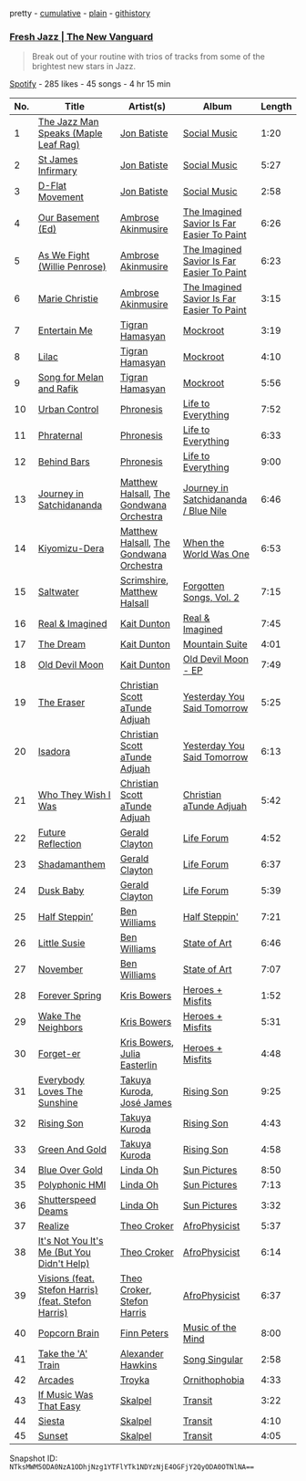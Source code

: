pretty - [cumulative](/playlists/cumulative/1Htq6RhM8B9MgMXdwqgPxW.md) - [plain](/playlists/plain/1Htq6RhM8B9MgMXdwqgPxW) - [githistory](https://github.githistory.xyz/mackorone/spotify-playlist-archive/blob/main/playlists/plain/1Htq6RhM8B9MgMXdwqgPxW)

### [Fresh Jazz \| The New Vanguard](https://open.spotify.com/playlist/1Htq6RhM8B9MgMXdwqgPxW)

> Break out of your routine with trios of tracks from some of the brightest new stars in Jazz.

[Spotify](https://open.spotify.com/user/spotify) - 285 likes - 45 songs - 4 hr 15 min

| No. | Title | Artist(s) | Album | Length |
|---|---|---|---|---|
| 1 | [The Jazz Man Speaks \(Maple Leaf Rag\)](https://open.spotify.com/track/5E7dGfVaFqlT5UvnMKl3rF) | [Jon Batiste](https://open.spotify.com/artist/0eRbECAGCLLiTyVXPBRexU) | [Social Music](https://open.spotify.com/album/4Jhr4IDfUoNxHoodEePluk) | 1:20 |
| 2 | [St James Infirmary](https://open.spotify.com/track/4REEC6njA6jMMn03N4Gkft) | [Jon Batiste](https://open.spotify.com/artist/0eRbECAGCLLiTyVXPBRexU) | [Social Music](https://open.spotify.com/album/4Jhr4IDfUoNxHoodEePluk) | 5:27 |
| 3 | [D\-Flat Movement](https://open.spotify.com/track/0OmQSiMj9R8CAb2oqcMaFc) | [Jon Batiste](https://open.spotify.com/artist/0eRbECAGCLLiTyVXPBRexU) | [Social Music](https://open.spotify.com/album/4Jhr4IDfUoNxHoodEePluk) | 2:58 |
| 4 | [Our Basement \(Ed\)](https://open.spotify.com/track/5qmrsdd8L9gKwJE29X0LG5) | [Ambrose Akinmusire](https://open.spotify.com/artist/4ai53dgSBGhQwcFtGyY1bF) | [The Imagined Savior Is Far Easier To Paint](https://open.spotify.com/album/35MKlkn2g1Qe3HMDrrIxP0) | 6:26 |
| 5 | [As We Fight \(Willie Penrose\)](https://open.spotify.com/track/7DsLycjXnBfrtcpkH68rmx) | [Ambrose Akinmusire](https://open.spotify.com/artist/4ai53dgSBGhQwcFtGyY1bF) | [The Imagined Savior Is Far Easier To Paint](https://open.spotify.com/album/35MKlkn2g1Qe3HMDrrIxP0) | 6:23 |
| 6 | [Marie Christie](https://open.spotify.com/track/44Vilsiw175y2IpL2nx66o) | [Ambrose Akinmusire](https://open.spotify.com/artist/4ai53dgSBGhQwcFtGyY1bF) | [The Imagined Savior Is Far Easier To Paint](https://open.spotify.com/album/35MKlkn2g1Qe3HMDrrIxP0) | 3:15 |
| 7 | [Entertain Me](https://open.spotify.com/track/5JVLklFBxXYa6HKYKx3Beo) | [Tigran Hamasyan](https://open.spotify.com/artist/0D3h8NZqNp7BN97JwtV6eW) | [Mockroot](https://open.spotify.com/album/59AeaIeAx6S2igYJFjltRE) | 3:19 |
| 8 | [Lilac](https://open.spotify.com/track/77Pa9RHSHl0VNElypux4DI) | [Tigran Hamasyan](https://open.spotify.com/artist/0D3h8NZqNp7BN97JwtV6eW) | [Mockroot](https://open.spotify.com/album/59AeaIeAx6S2igYJFjltRE) | 4:10 |
| 9 | [Song for Melan and Rafik](https://open.spotify.com/track/56keXEt65FbqoNMQPuakku) | [Tigran Hamasyan](https://open.spotify.com/artist/0D3h8NZqNp7BN97JwtV6eW) | [Mockroot](https://open.spotify.com/album/59AeaIeAx6S2igYJFjltRE) | 5:56 |
| 10 | [Urban Control](https://open.spotify.com/track/1CuE5ugqnQLdsvvamUqK2k) | [Phronesis](https://open.spotify.com/artist/3FtuExHiGsLvTnreIt7i2x) | [Life to Everything](https://open.spotify.com/album/2K1dsXDX5Lv0PdhJrQiGnU) | 7:52 |
| 11 | [Phraternal](https://open.spotify.com/track/47I3uzgOdZG923RjKbSFG0) | [Phronesis](https://open.spotify.com/artist/3FtuExHiGsLvTnreIt7i2x) | [Life to Everything](https://open.spotify.com/album/2K1dsXDX5Lv0PdhJrQiGnU) | 6:33 |
| 12 | [Behind Bars](https://open.spotify.com/track/5C4pYZJmN3WyaROj7PQ0eB) | [Phronesis](https://open.spotify.com/artist/3FtuExHiGsLvTnreIt7i2x) | [Life to Everything](https://open.spotify.com/album/2K1dsXDX5Lv0PdhJrQiGnU) | 9:00 |
| 13 | [Journey in Satchidananda](https://open.spotify.com/track/7jIE9yaNiRlm3KqyFeSQiX) | [Matthew Halsall](https://open.spotify.com/artist/0Cioop2zjxXxtcPUme7R46), [The Gondwana Orchestra](https://open.spotify.com/artist/19yM7q6cq3QGb7V67Czgm8) | [Journey in Satchidananda / Blue Nile](https://open.spotify.com/album/26OAl3xCnVQEv4z22BQ9bS) | 6:46 |
| 14 | [Kiyomizu\-Dera](https://open.spotify.com/track/6PMobmlh8yrpEjFjioPFGy) | [Matthew Halsall](https://open.spotify.com/artist/0Cioop2zjxXxtcPUme7R46), [The Gondwana Orchestra](https://open.spotify.com/artist/19yM7q6cq3QGb7V67Czgm8) | [When the World Was One](https://open.spotify.com/album/0XVEjoxFFwtcx7dFwAYz7Z) | 6:53 |
| 15 | [Saltwater](https://open.spotify.com/track/2PPsucI6YCoKFqJQR6X7gu) | [Scrimshire](https://open.spotify.com/artist/5iVIpHSJD1uKtL3impLoKL), [Matthew Halsall](https://open.spotify.com/artist/0Cioop2zjxXxtcPUme7R46) | [Forgotten Songs, Vol\. 2](https://open.spotify.com/album/3e9GfrDyx9sXPE8neOGOKz) | 7:15 |
| 16 | [Real & Imagined](https://open.spotify.com/track/6YKYdsX76JCq5CkIy8eON4) | [Kait Dunton](https://open.spotify.com/artist/2uKlChPlTr6ONNvdtjZdRs) | [Real & Imagined](https://open.spotify.com/album/5oQK5juKTS7AawRCxFi3wb) | 7:45 |
| 17 | [The Dream](https://open.spotify.com/track/0iAs0VdpjLi6ViVQGvufDb) | [Kait Dunton](https://open.spotify.com/artist/2uKlChPlTr6ONNvdtjZdRs) | [Mountain Suite](https://open.spotify.com/album/3Jr1BPchPc9ng0jZawH6N1) | 4:01 |
| 18 | [Old Devil Moon](https://open.spotify.com/track/29mYr7HJ495Vn0UdKifc4y) | [Kait Dunton](https://open.spotify.com/artist/2uKlChPlTr6ONNvdtjZdRs) | [Old Devil Moon \- EP](https://open.spotify.com/album/5EbAJZMQc78rtUYfqDHay7) | 7:49 |
| 19 | [The Eraser](https://open.spotify.com/track/71tQB5sKtc7bImFPxQTjz0) | [Christian Scott aTunde Adjuah](https://open.spotify.com/artist/2q37Nw8NND2z1T1KU5XVfn) | [Yesterday You Said Tomorrow](https://open.spotify.com/album/1yEatbNaAycy7doYijdili) | 5:25 |
| 20 | [Isadora](https://open.spotify.com/track/7G9VsVr1m6YzaJgHyRgz4y) | [Christian Scott aTunde Adjuah](https://open.spotify.com/artist/2q37Nw8NND2z1T1KU5XVfn) | [Yesterday You Said Tomorrow](https://open.spotify.com/album/1yEatbNaAycy7doYijdili) | 6:13 |
| 21 | [Who They Wish I Was](https://open.spotify.com/track/1N3kGdise9hTlIumymRaF3) | [Christian Scott aTunde Adjuah](https://open.spotify.com/artist/2q37Nw8NND2z1T1KU5XVfn) | [Christian aTunde Adjuah](https://open.spotify.com/album/0s6hDtHpnJwD4scyBxlQGb) | 5:42 |
| 22 | [Future Reflection](https://open.spotify.com/track/6R8almqiOinwc0V4iPo2GL) | [Gerald Clayton](https://open.spotify.com/artist/5mYw31MXiGnqTMliAcl7m8) | [Life Forum](https://open.spotify.com/album/73WbnDUyonkTUTPsmZYzjf) | 4:52 |
| 23 | [Shadamanthem](https://open.spotify.com/track/5fR2HxVUlaSicq9q9rRmLj) | [Gerald Clayton](https://open.spotify.com/artist/5mYw31MXiGnqTMliAcl7m8) | [Life Forum](https://open.spotify.com/album/73WbnDUyonkTUTPsmZYzjf) | 6:37 |
| 24 | [Dusk Baby](https://open.spotify.com/track/3LjNhqsx1W63Lu7nOu4xUF) | [Gerald Clayton](https://open.spotify.com/artist/5mYw31MXiGnqTMliAcl7m8) | [Life Forum](https://open.spotify.com/album/73WbnDUyonkTUTPsmZYzjf) | 5:39 |
| 25 | [Half Steppin’](https://open.spotify.com/track/4hNejbtl93aLRxnftdUgIj) | [Ben Williams](https://open.spotify.com/artist/2NVNbP5qYO9vHhOPGGuPJV) | [Half Steppin'](https://open.spotify.com/album/4RfnfI836oNMgAYns5RG2H) | 7:21 |
| 26 | [Little Susie](https://open.spotify.com/track/71CeTmm9HyJ2NplmmSzvtB) | [Ben Williams](https://open.spotify.com/artist/2NVNbP5qYO9vHhOPGGuPJV) | [State of Art](https://open.spotify.com/album/37nh35Sg2gHwHJX1bAv6i4) | 6:46 |
| 27 | [November](https://open.spotify.com/track/5CtlA43vOzfMPbO4XFKIF8) | [Ben Williams](https://open.spotify.com/artist/2NVNbP5qYO9vHhOPGGuPJV) | [State of Art](https://open.spotify.com/album/37nh35Sg2gHwHJX1bAv6i4) | 7:07 |
| 28 | [Forever Spring](https://open.spotify.com/track/5VzX7mZUlGFPPuEcKm8mlV) | [Kris Bowers](https://open.spotify.com/artist/2wWBoQpcybsDVpouFubTqZ) | [Heroes + Misfits](https://open.spotify.com/album/35SK2rNqBdbIykejfFs9rA) | 1:52 |
| 29 | [Wake The Neighbors](https://open.spotify.com/track/66dtIYkpmtSZAIJzp4qlKN) | [Kris Bowers](https://open.spotify.com/artist/2wWBoQpcybsDVpouFubTqZ) | [Heroes + Misfits](https://open.spotify.com/album/35SK2rNqBdbIykejfFs9rA) | 5:31 |
| 30 | [Forget\-er](https://open.spotify.com/track/4Q4qprg8aPhyxCSef7u7Ei) | [Kris Bowers](https://open.spotify.com/artist/2wWBoQpcybsDVpouFubTqZ), [Julia Easterlin](https://open.spotify.com/artist/4f4k9MkmDmRToDktQomwrX) | [Heroes + Misfits](https://open.spotify.com/album/35SK2rNqBdbIykejfFs9rA) | 4:48 |
| 31 | [Everybody Loves The Sunshine](https://open.spotify.com/track/4F17fOFNxTHhNk6fXq46w6) | [Takuya Kuroda](https://open.spotify.com/artist/4DbVGBurfbrdLW2ZwfwdmP), [José James](https://open.spotify.com/artist/4l2MwXYwUDQKHcUXwCZjEz) | [Rising Son](https://open.spotify.com/album/7GDnn7XSLCIjZkBkw0SMZd) | 9:25 |
| 32 | [Rising Son](https://open.spotify.com/track/3qGcqL1TIpj6QujrDRWx2F) | [Takuya Kuroda](https://open.spotify.com/artist/4DbVGBurfbrdLW2ZwfwdmP) | [Rising Son](https://open.spotify.com/album/7GDnn7XSLCIjZkBkw0SMZd) | 4:43 |
| 33 | [Green And Gold](https://open.spotify.com/track/3Lz7F78L8bmAftMGkwoGCh) | [Takuya Kuroda](https://open.spotify.com/artist/4DbVGBurfbrdLW2ZwfwdmP) | [Rising Son](https://open.spotify.com/album/7GDnn7XSLCIjZkBkw0SMZd) | 4:58 |
| 34 | [Blue Over Gold](https://open.spotify.com/track/3DsUR1WHpScpFKhbiqxunI) | [Linda Oh](https://open.spotify.com/artist/3ItwOheFhoNjZRCpnY5O9I) | [Sun Pictures](https://open.spotify.com/album/7AgRiQaKslAlaTRM0512b8) | 8:50 |
| 35 | [Polyphonic HMI](https://open.spotify.com/track/3Tck17XuFgvIyTmmtv2JEz) | [Linda Oh](https://open.spotify.com/artist/3ItwOheFhoNjZRCpnY5O9I) | [Sun Pictures](https://open.spotify.com/album/7AgRiQaKslAlaTRM0512b8) | 7:13 |
| 36 | [Shutterspeed Deams](https://open.spotify.com/track/2VNVLDcx6BKLMnOAkfkImW) | [Linda Oh](https://open.spotify.com/artist/3ItwOheFhoNjZRCpnY5O9I) | [Sun Pictures](https://open.spotify.com/album/7AgRiQaKslAlaTRM0512b8) | 3:32 |
| 37 | [Realize](https://open.spotify.com/track/0nr4CSvvfoSui7rmudDNac) | [Theo Croker](https://open.spotify.com/artist/7iUF39q93Xixo33E6IvNYm) | [AfroPhysicist](https://open.spotify.com/album/5oWRvCk9dkMLU5K029qw6P) | 5:37 |
| 38 | [It's Not You It's Me \(But You Didn't Help\)](https://open.spotify.com/track/3JMCf7gRXhazwvoA2ZfACK) | [Theo Croker](https://open.spotify.com/artist/7iUF39q93Xixo33E6IvNYm) | [AfroPhysicist](https://open.spotify.com/album/5oWRvCk9dkMLU5K029qw6P) | 6:14 |
| 39 | [Visions \(feat\. Stefon Harris\) \(feat\. Stefon Harris\)](https://open.spotify.com/track/3TpWhQLCDXSL0kvLuXVNk5) | [Theo Croker](https://open.spotify.com/artist/7iUF39q93Xixo33E6IvNYm), [Stefon Harris](https://open.spotify.com/artist/4FDlrSZ3mEv5Jvn482sCbZ) | [AfroPhysicist](https://open.spotify.com/album/5oWRvCk9dkMLU5K029qw6P) | 6:37 |
| 40 | [Popcorn Brain](https://open.spotify.com/track/00045lJN8ym35dThqegEHq) | [Finn Peters](https://open.spotify.com/artist/4epjP7JQGUv2Hy1wjALrYw) | [Music of the Mind](https://open.spotify.com/album/65theclIyBnObQB3qZmPbI) | 8:00 |
| 41 | [Take the 'A' Train](https://open.spotify.com/track/1BbtIqq4H1Bm524cOSQnKh) | [Alexander Hawkins](https://open.spotify.com/artist/5odU2GyEFgXZzhs1nfdu7r) | [Song Singular](https://open.spotify.com/album/55QAWnMLyR3fip9HzFJCI8) | 2:58 |
| 42 | [Arcades](https://open.spotify.com/track/5GVMAnMTX3miLXxC3pTXJq) | [Troyka](https://open.spotify.com/artist/0BxmFQFbzdxyrUlumvE7zz) | [Ornithophobia](https://open.spotify.com/album/1EjlWZcIGhdDorPVm4Wfso) | 4:33 |
| 43 | [If Music Was That Easy](https://open.spotify.com/track/6yAPBF2E4QfcitKoKRiovS) | [Skalpel](https://open.spotify.com/artist/4NMgXxIMZeiJ5PqxdA0t6q) | [Transit](https://open.spotify.com/album/5hUjimESHfgftKXaM5nk7E) | 3:22 |
| 44 | [Siesta](https://open.spotify.com/track/0VzeJcltQjixjewi0VSRLq) | [Skalpel](https://open.spotify.com/artist/4NMgXxIMZeiJ5PqxdA0t6q) | [Transit](https://open.spotify.com/album/5hUjimESHfgftKXaM5nk7E) | 4:10 |
| 45 | [Sunset](https://open.spotify.com/track/320ehnEo8iPidSSzMpqHsD) | [Skalpel](https://open.spotify.com/artist/4NMgXxIMZeiJ5PqxdA0t6q) | [Transit](https://open.spotify.com/album/5hUjimESHfgftKXaM5nk7E) | 4:05 |

Snapshot ID: `NTksMWM5ODA0NzA1ODhjNzg1YTFlYTk1NDYzNjE4OGFjY2QyODA0OTNlNA==`
